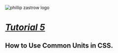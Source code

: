 ![phillip zastrow logo](https://pbs.twimg.com/profile_images/1452633114044403715/d3liT5vd_400x400.jpg)
# [*Tutorial 5*](https://www.digitalocean.com/community/tutorials/how-to-use-common-units-in-css) 
## How to Use Common Units in CSS.